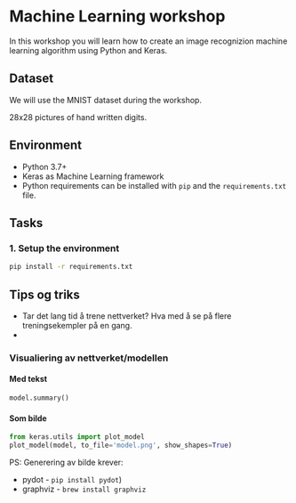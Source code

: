 # Machine Learning workshop

In this workshop you will learn how to create an image recognizion machine learning algorithm using Python and Keras.

## Dataset

We will use the MNIST dataset during the workshop.

28x28 pictures of hand written digits.

## Environment

- Python 3.7+
- Keras as Machine Learning framework
- Python requirements can be installed with `pip` and the `requirements.txt` file.

## Tasks

### 1. Setup the environment

```bash
pip install -r requirements.txt
```

## Tips og triks

- Tar det lang tid å trene nettverket? Hva med å se på flere treningsekempler på en gang.
-

### Visualiering av nettverket/modellen

#### Med tekst

```python
model.summary()
```

#### Som bilde

```python
from keras.utils import plot_model
plot_model(model, to_file='model.png', show_shapes=True)
```

PS: Generering av bilde krever:

- pydot - `pip install pydot`)
- graphviz - `brew install graphviz`

